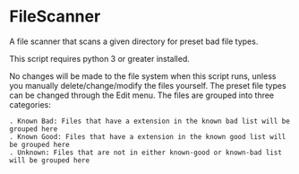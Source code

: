 # FileScanner
A file scanner that scans a given directory for preset bad file types.

This script requires python 3 or greater installed.
<p>
No changes will be made to the file system when this script runs, unless you manually delete/change/modify the files yourself. The preset file types can be changed through the Edit menu. The files are grouped into three categories:
  
    . Known Bad: Files that have a extension in the known bad list will be grouped here
    . Known Good: Files that have a extension in the known good list will be grouped here
    . Unknown: Files that are not in either known-good or known-bad list will be grouped here
</p>
